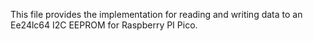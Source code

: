 This file provides the implementation for reading and writing data to an Ee24lc64 I2C EEPROM for Raspberry PI Pico.
